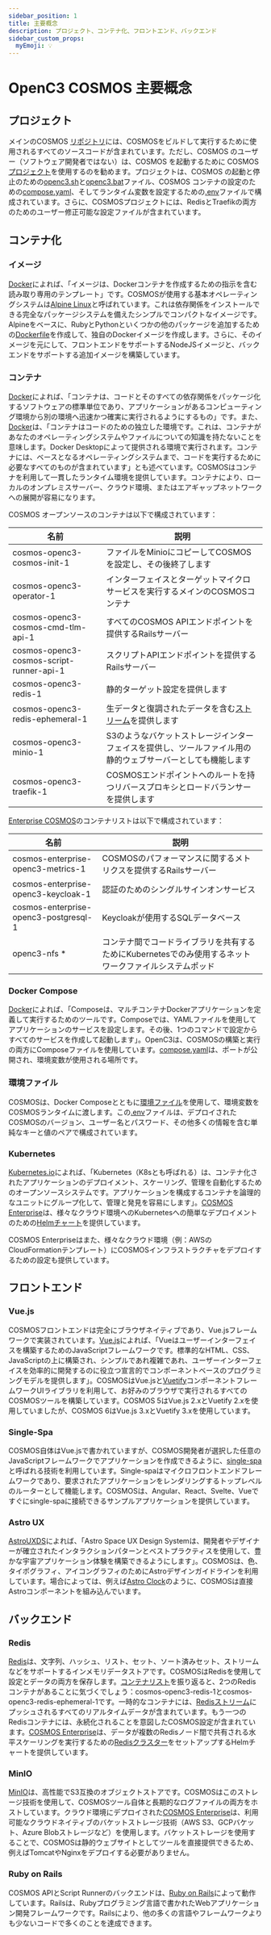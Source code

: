 ```yaml
---
sidebar_position: 1
title: 主要概念
description: プロジェクト、コンテナ化、フロントエンド、バックエンド
sidebar_custom_props:
  myEmoji: 💡
---
```


# OpenC3 COSMOS 主要概念

## プロジェクト

メインのCOSMOS [リポジトリ](https://github.com/OpenC3/cosmos)には、COSMOSをビルドして実行するために使用されるすべてのソースコードが含まれています。ただし、COSMOS のユーザー（ソフトウェア開発者ではない）は、COSMOS を起動するために COSMOS [プロジェクト](https://github.com/OpenC3/cosmos-project)を使用するのを勧めます。プロジェクトは、COSMOS の起動と停止のための[openc3.sh](https://github.com/OpenC3/cosmos-project/blob/main/openc3.sh)と[openc3.bat](https://github.com/OpenC3/cosmos-project/blob/main/openc3.bat)ファイル、COSMOS コンテナの設定のための[compose.yaml](https://github.com/OpenC3/cosmos-project/blob/main/compose.yaml)、そしてランタイム変数を設定するための[.env](https://github.com/OpenC3/cosmos-project/blob/main/.env)ファイルで構成されています。さらに、COSMOSプロジェクトには、RedisとTraefikの両方のためのユーザー修正可能な設定ファイルが含まれています。

## コンテナ化

### イメージ

[Docker](https://docs.docker.com/get-started/overview/#images)によれば、「イメージは、Dockerコンテナを作成するための指示を含む読み取り専用のテンプレート」です。COSMOSが使用する基本オペレーティングシステムは[Alpine Linux](https://www.alpinelinux.org/)と呼ばれています。これは依存関係をインストールできる完全なパッケージシステムを備えたシンプルでコンパクトなイメージです。Alpineをベースに、RubyとPythonといくつかの他のパッケージを追加するための[Dockerfile](https://docs.docker.com/engine/reference/builder/)を作成して、独自のDockerイメージを作成します。さらに、そのイメージを元にして、フロントエンドをサポートするNodeJSイメージと、バックエンドをサポートする追加イメージを構築しています。

### コンテナ

[Docker](https://www.docker.com/resources/what-container/)によれば、「コンテナは、コードとそのすべての依存関係をパッケージ化するソフトウェアの標準単位であり、アプリケーションがあるコンピューティング環境から別の環境へ迅速かつ確実に実行されるようにするもの」です。また、[Docker](https://docs.docker.com/guides/walkthroughs/what-is-a-container/)は、「コンテナはコードのための独立した環境です。これは、コンテナがあなたのオペレーティングシステムやファイルについての知識を持たないことを意味します。Docker Desktopによって提供される環境で実行されます。コンテナには、ベースとなるオペレーティングシステムまで、コードを実行するために必要なすべてのものが含まれています」とも述べています。COSMOSはコンテナを利用して一貫したランタイム環境を提供しています。コンテナにより、ローカルのオンプレミスサーバー、クラウド環境、またはエアギャップネットワークへの展開が容易になります。

COSMOS オープンソースのコンテナは以下で構成されています：

| 名前                                     | 説明                                                                                            |
| ---------------------------------------- | ------------------------------------------------------------------------------------------------------ |
| cosmos-openc3-cosmos-init-1              | ファイルをMinioにコピーしてCOSMOSを設定し、その後終了します                                                 |
| cosmos-openc3-operator-1                 | インターフェイスとターゲットマイクロサービスを実行するメインのCOSMOSコンテナ                                |
| cosmos-openc3-cosmos-cmd-tlm-api-1       | すべてのCOSMOS APIエンドポイントを提供するRailsサーバー                                                |
| cosmos-openc3-cosmos-script-runner-api-1 | スクリプトAPIエンドポイントを提供するRailsサーバー                                                    |
| cosmos-openc3-redis-1                    | 静的ターゲット設定を提供します                                                                 |
| cosmos-openc3-redis-ephemeral-1          | 生データと復調されたデータを含む[ストリーム](https://redis.io/docs/data-types/streams)を提供します |
| cosmos-openc3-minio-1                    | S3のようなバケットストレージインターフェイスを提供し、ツールファイル用の静的ウェブサーバーとしても機能します   |
| cosmos-openc3-traefik-1                  | COSMOSエンドポイントへのルートを持つリバースプロキシとロードバランサーを提供します                         |

[Enterprise COSMOS](https://openc3.com/enterprise)のコンテナリストは以下で構成されています：

| 名前                                  | 説明                                                                                   |
| ------------------------------------- | --------------------------------------------------------------------------------------------- |
| cosmos-enterprise-openc3-metrics-1    | COSMOSのパフォーマンスに関するメトリクスを提供するRailsサーバー                                      |
| cosmos-enterprise-openc3-keycloak-1   | 認証のためのシングルサインオンサービス                                                     |
| cosmos-enterprise-openc3-postgresql-1 | Keycloakが使用するSQLデータベース                                                              |
| openc3-nfs \*                         | コンテナ間でコードライブラリを共有するためにKubernetesでのみ使用するネットワークファイルシステムポッド |

### Docker Compose

[Docker](https://docs.docker.com/compose/)によれば、「Composeは、マルチコンテナDockerアプリケーションを定義して実行するためのツールです。Composeでは、YAMLファイルを使用してアプリケーションのサービスを設定します。その後、1つのコマンドで設定からすべてのサービスを作成して起動します」。OpenC3は、COSMOSの構築と実行の両方にComposeファイルを使用しています。[compose.yaml](https://github.com/OpenC3/cosmos-project/blob/main/compose.yaml)は、ポートが公開され、環境変数が使用される場所です。

### 環境ファイル

COSMOSは、Docker Composeとともに[環境ファイル](https://docs.docker.com/compose/environment-variables/env-file/)を使用して、環境変数をCOSMOSランタイムに渡します。この[.env](https://github.com/OpenC3/cosmos-project/blob/main/.env)ファイルは、デプロイされたCOSMOSのバージョン、ユーザー名とパスワード、その他多くの情報を含む単純なキーと値のペアで構成されています。

### Kubernetes

[Kubernetes.io](https://kubernetes.io/)によれば、「Kubernetes（K8sとも呼ばれる）は、コンテナ化されたアプリケーションのデプロイメント、スケーリング、管理を自動化するためのオープンソースシステムです。アプリケーションを構成するコンテナを論理的なユニットにグループ化して、管理と発見を容易にします」。[COSMOS Enterprise](https://openc3.com/enterprise)は、様々なクラウド環境へのKubernetesへの簡単なデプロイメントのための[Helmチャート](https://helm.sh/docs/topics/charts/)を提供しています。

COSMOS Enterpriseはまた、様々なクラウド環境（例：AWSのCloudFormationテンプレート）にCOSMOSインフラストラクチャをデプロイするための設定も提供しています。

## フロントエンド

### Vue.js

COSMOSフロントエンドは完全にブラウザネイティブであり、Vue.jsフレームワークで実装されています。[Vue.js](https://vuejs.org/guide/introduction.html)によれば、「Vueはユーザーインターフェイスを構築するためのJavaScriptフレームワークです。標準的なHTML、CSS、JavaScriptの上に構築され、シンプルであれ複雑であれ、ユーザーインターフェイスを効率的に開発するのに役立つ宣言的でコンポーネントベースのプログラミングモデルを提供します」。COSMOSはVue.jsと[Vuetify](https://vuetifyjs.com/en/)コンポーネントフレームワークUIライブラリを利用して、お好みのブラウザで実行されるすべてのCOSMOSツールを構築しています。COSMOS 5はVue.js 2.xとVuetify 2.xを使用していましたが、COSMOS 6はVue.js 3.xとVuetify 3.xを使用しています。

### Single-Spa

COSMOS自体はVue.jsで書かれていますが、COSMOS開発者が選択した任意のJavaScriptフレームワークでアプリケーションを作成できるように、[single-spa](https://single-spa.js.org/)と呼ばれる技術を利用しています。Single-spaはマイクロフロントエンドフレームワークであり、要求されたアプリケーションをレンダリングするトップレベルのルーターとして機能します。COSMOSは、Angular、React、Svelte、Vueですぐにsingle-spaに接続できるサンプルアプリケーションを提供しています。

### Astro UX

[AstroUXDS](https://www.astrouxds.com/)によれば、「Astro Space UX Design Systemは、開発者やデザイナーが確立されたインタラクションパターンとベストプラクティスを使用して、豊かな宇宙アプリケーション体験を構築できるようにします」。COSMOSは、色、タイポグラフィ、アイコングラフィのためにAstroデザインガイドラインを利用しています。場合によっては、例えば[Astro Clock](https://www.astrouxds.com/components/clock/)のように、COSMOSは直接Astroコンポーネントを組み込んでいます。

## バックエンド

### Redis

[Redis](https://redis.io/)は、文字列、ハッシュ、リスト、セット、ソート済みセット、ストリームなどをサポートするインメモリデータストアです。COSMOSはRedisを使用して設定とデータの両方を保存します。[コンテナリスト](/docs/getting-started/key-concepts#コンテナ)を振り返ると、2つのRedisコンテナがあることに気づくでしょう：cosmos-openc3-redis-1とcosmos-openc3-redis-ephemeral-1です。一時的なコンテナには、[Redisストリーム](https://redis.io/docs/data-types/streams/)にプッシュされるすべてのリアルタイムデータが含まれています。もう一つのRedisコンテナには、永続化されることを意図したCOSMOS設定が含まれています。[COSMOS Enterprise](https://openc3.com/enterprise)は、データが複数のRedisノード間で共有される水平スケーリングを実行するための[Redisクラスター](https://redis.io/docs/management/scaling/)をセットアップするHelmチャートを提供しています。

### MinIO

[MinIO](https://min.io/)は、高性能でS3互換のオブジェクトストアです。COSMOSはこのストレージ技術を使用して、COSMOSツール自体と長期的なログファイルの両方をホストしています。クラウド環境にデプロイされた[COSMOS Enterprise](https://openc3.com/enterprise)は、利用可能なクラウドネイティブのバケットストレージ技術（AWS S3、GCPバケット、Azure Blobストレージなど）を使用します。バケットストレージを使用することで、COSMOSは静的ウェブサイトとしてツールを直接提供できるため、例えばTomcatやNginxをデプロイする必要がありません。

### Ruby on Rails

COSMOS APIとScript Runnerのバックエンドは、[Ruby on Rails](https://rubyonrails.org/)によって動作しています。Railsは、Rubyプログラミング言語で書かれたWebアプリケーション開発フレームワークです。Railsにより、他の多くの言語やフレームワークよりも少ないコードで多くのことを達成できます。
